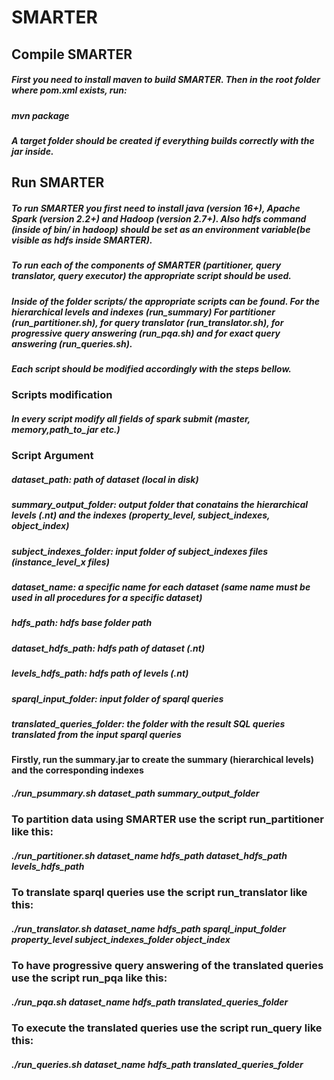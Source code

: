 # SMARTER

## Compile SMARTER
##### First you need to install maven to build SMARTER. Then in the root folder where pom.xml exists, run:
##### mvn package
##### A target folder should be created if everything builds correctly with the jar inside.

## Run SMARTER
##### To run SMARTER you first need to install java (version 16+), Apache Spark (version 2.2+) and Hadoop (version 2.7+). Also hdfs command (inside of bin/ in hadoop) should be set as an environment variable(be visible as hdfs inside SMARTER).
##### To run each of the components of SMARTER (partitioner, query translator, query executor) the appropriate script should be used.
##### Inside of the folder scripts/ the appropriate scripts can be found. For the hierarchical levels and indexes (run_summary)  For partitioner (run_partitioner.sh), for query translator (run_translator.sh), for progressive query answering (run_pqa.sh) and for exact query answering (run_queries.sh).
##### Each script should be modified accordingly with the steps bellow.



### Scripts modification
##### In every script modify all fields of spark submit (master, memory,path_to_jar etc.)

### Script Argument

##### **dataset_path:** path of dataset (local in disk)

##### **summary_output_folder:** output folder that conatains the hierarchical levels (.nt) and the indexes (property_level, subject_indexes, object_index)  

##### **subject_indexes_folder:** input folder of subject_indexes files (instance_level_x files)

##### **dataset_name:** a specific name for each dataset (same name must be used in all procedures for a specific dataset)

##### **hdfs_path:** hdfs base folder path

##### **dataset_hdfs_path:** hdfs path of dataset (.nt)

##### **levels_hdfs_path:** hdfs path of levels (.nt)

##### **sparql_input_folder:** input folder of sparql queries

##### **translated_queries_folder:** the folder with the result SQL queries translated from the input sparql queries

 
#### Firstly, run the summary.jar to create the summary (hierarchical levels) and the corresponding indexes
##### ./run_psummary.sh  dataset_path summary_output_folder 

### To partition data using SMARTER use the script run_partitioner like this:
##### ./run_partitioner.sh  dataset_name hdfs_path dataset_hdfs_path levels_hdfs_path

### To translate sparql queries use the script run_translator like this:
##### ./run_translator.sh  dataset_name hdfs_path sparql_input_folder property_level subject_indexes_folder object_index

### To have progressive query answering of the translated queries use the script run_pqa like this:
##### ./run_pqa.sh  dataset_name hdfs_path translated_queries_folder

### To execute the translated queries use the script run_query like this:
##### ./run_queries.sh  dataset_name hdfs_path translated_queries_folder
